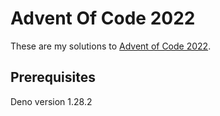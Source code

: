 # Advent Of Code 2022

These are my solutions to [Advent of Code 2022](https://adventofcode.com/2022/).

## Prerequisites

Deno version 1.28.2
